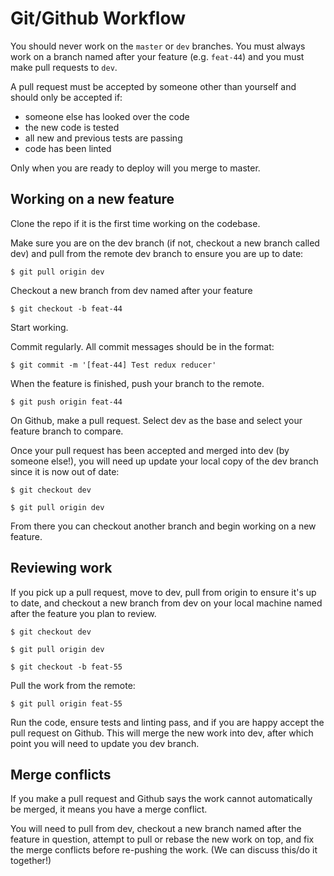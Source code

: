 # Git/Github Workflow

You should never work on the `master` or `dev` branches. You must always work on a branch named after your feature (e.g. `feat-44`) and you must make pull requests to `dev`.

A pull request must be accepted by someone other than yourself and should only be accepted if:
  - someone else has looked over the code
  - the new code is tested
  - all new and previous tests are passing
  - code has been linted

Only when you are ready to deploy will you merge to master.


## Working on a new feature

Clone the repo if it is the first time working on the codebase.

Make sure you are on the dev branch (if not, checkout a new branch called dev) and pull from the remote dev branch to ensure you are up to date:

`$ git pull origin dev`

Checkout a new branch from dev named after your feature

`$ git checkout -b feat-44`

Start working.

Commit regularly. All commit messages should be in the format:

`$ git commit -m '[feat-44] Test redux reducer'`

When the feature is finished, push your branch to the remote.

`$ git push origin feat-44`

On Github, make a pull request. Select dev as the base and select your feature branch to compare.

Once your pull request has been accepted and merged into dev (by someone else!), you will need up update your local copy of the dev branch since it is now out of date:

`$ git checkout dev`

`$ git pull origin dev`

From there you can checkout another branch and begin working on a new feature.


## Reviewing work

If you pick up a pull request, move to dev, pull from origin to ensure it's up to date, and checkout a new branch from dev on your local machine named after the feature you plan to review.

`$ git checkout dev`

`$ git pull origin dev`

`$ git checkout -b feat-55`

Pull the work from the remote:

`$ git pull origin feat-55`

Run the code, ensure tests and linting pass, and if you are happy accept the pull request on Github. This will merge the new work into dev, after which point you will need to update you dev branch.

## Merge conflicts

If you make a pull request and Github says the work cannot automatically be merged, it means you have a merge conflict.

You will need to pull from dev, checkout a new branch named after the feature in question, attempt to pull or rebase the new work on top, and fix the merge conflicts before re-pushing the work. (We can discuss this/do it together!)